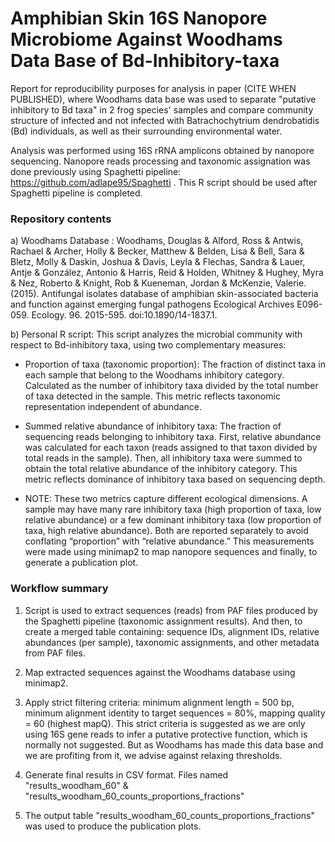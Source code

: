 # Amphibian Skin 16S Nanopore Microbiome Against Woodhams Data Base of Bd-Inhibitory-taxa
Report for reproducibility purposes for analysis in paper (CITE WHEN PUBLISHED), where Woodhams data base was used to separate "putative inhibitory to Bd taxa" in 2 frog species' samples  and compare community structure of infected and not infected with Batrachochytrium dendrobatidis (Bd) individuals, as well as their surrounding environmental water.

Analysis was performed using 16S rRNA amplicons obtained by nanopore sequencing. Nanopore reads processing and taxonomic assignation was done previously using Spaghetti pipeline: https://github.com/adlape95/Spaghetti . This R script should be used after Spaghetti pipeline is completed. 

### Repository contents

a) Woodhams Database : Woodhams, Douglas & Alford, Ross & Antwis, Rachael & Archer, Holly & Becker, Matthew & Belden, Lisa & Bell, Sara & Bletz, Molly & Daskin, Joshua & Davis, Leyla & Flechas, Sandra & Lauer, Antje & González, Antonio & Harris, Reid & Holden, Whitney & Hughey, Myra & Nez, Roberto & Knight, Rob & Kueneman, Jordan & McKenzie, Valerie. (2015). Antifungal isolates database of amphibian skin-associated bacteria and function against emerging fungal pathogens Ecological Archives E096-059. Ecology. 96. 2015-595. doi:10.1890/14-1837.1.

b) Personal R script: This script analyzes the microbial community with respect to Bd-inhibitory taxa, using two complementary measures:

   - Proportion of taxa (taxonomic proportion): The fraction of distinct taxa in each sample that belong to the Woodhams inhibitory category. Calculated as the number of inhibitory taxa divided by the total number of taxa detected in the sample. This metric reflects taxonomic representation independent of abundance.

   - Summed relative abundance of inhibitory taxa: The fraction of sequencing reads belonging to inhibitory taxa. First, relative abundance was calculated for each taxon (reads assigned to that taxon divided by total reads in the sample). Then, all inhibitory taxa were summed to obtain the total relative abundance of the inhibitory category. This metric reflects dominance of inhibitory taxa based on sequencing depth.
    
   - NOTE: These two metrics capture different ecological dimensions. A sample may have many rare inhibitory taxa (high proportion of taxa, low relative abundance) or a few dominant inhibitory taxa (low proportion of taxa, high relative abundance). Both are reported separately to avoid conflating “proportion” with “relative abundance.” This measurements were made using minimap2 to map nanopore sequences and finally, to generate a publication plot.


### Workflow summary

   1. Script is used to extract sequences (reads) from PAF files produced by the Spaghetti pipeline (taxonomic assignment results). And then, to create a merged table containing: sequence IDs, alignment IDs, relative abundances (per sample), taxonomic assignments, and other metadata from PAF files.

   2. Map extracted sequences against the Woodhams database using minimap2.

   3. Apply strict filtering criteria: minimum alignment length = 500 bp, minimum alignment identity to target sequences = 80%, mapping quality = 60 (highest mapQ). This strict criteria is suggested as we are only using 16S gene reads to infer a putative protective function, which is normally not suggested. But as Woodhams has made this data base and we are profiting from it, we advise against relaxing thresholds.

   4. Generate final results in CSV format. Files named "results_woodham_60" & "results_woodham_60_counts_proportions_fractions"

   5. The output table "results_woodham_60_counts_proportions_fractions" was used to produce the publication plots.
